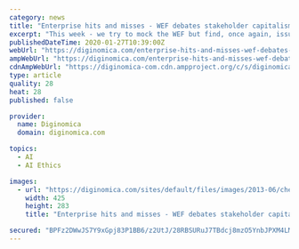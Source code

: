 ```yaml
---
category: news
title: "Enterprise hits and misses - WEF debates stakeholder capitalism and the future of AI, while a facial recognition startup catches heat"
excerpt: "This week - we try to mock the WEF but find, once again, issues of substance to ponder. Stakeholder capitalism gets a once-over, as does AI ethics, facial recognition and federated machine learning. For the first time ever, I forego the whiffs section in favor of a tribute of sorts. Lead story - WEF debates stakeholder capitalism and AI - but ..."
publishedDateTime: 2020-01-27T10:39:00Z
webUrl: "https://diginomica.com/enterprise-hits-and-misses-wef-debates-stakeholder-capitalism-and-future-ai-while-facial"
ampWebUrl: "https://diginomica.com/enterprise-hits-and-misses-wef-debates-stakeholder-capitalism-and-future-ai-while-facial?amp"
cdnAmpWebUrl: "https://diginomica-com.cdn.ampproject.org/c/s/diginomica.com/enterprise-hits-and-misses-wef-debates-stakeholder-capitalism-and-future-ai-while-facial?amp"
type: article
quality: 28
heat: 28
published: false

provider:
  name: Diginomica
  domain: diginomica.com

topics:
  - AI
  - AI Ethics

images:
  - url: "https://diginomica.com/sites/default/files/images/2013-06/chess1.jpg"
    width: 425
    height: 283
    title: "Enterprise hits and misses - WEF debates stakeholder capitalism and the future of AI, while a facial recognition startup catches heat"

secured: "BPFz2DWwJS7Y9xGpj83P1BB6/z2UtJ/28RBSURuJ7TBdcj8mzO5YnbJPXM4LMrNmGGqBrhL9kJQIVA67tCLA6Xw5Z2vQnGfgTjiru+1Jiz+V+ni1jkErgZoQnqkH/ZsevXXHr8i5R3OfcxxChSaZXaKr+6f9zHvc8m579RnqhujbgcRYMyotnF/hQyS90x2u5eZIvIGA3nAnAxyzYLKLxUFJLvdIkVJVOJmWc4eZE29OUn8fz69pPuiVLQHevTuEul3raj4a4yz3QIxffTpU4VZS3Rv+xXF/fKVN3YEXKI1je1HLR6m2fwKL2+fQ/E+iNOxrkrHotdHGPSHR1uZS0Y319M0ojfihDjj9j5zZv4QVOcES12kWXRtr8Cxh/lg42M2nGQwl5FTS3NgobGN0XhM4h6E4daKdcm8T5HtAc4nCnjA8pipMOhSOl/IHQi+WqKDNzaVSaLl0o6q14MmQwqJu87ehvQfdcFfmyHxhyt0=;j/3BmgWy22BofWFfnZKcdw=="
---
```


